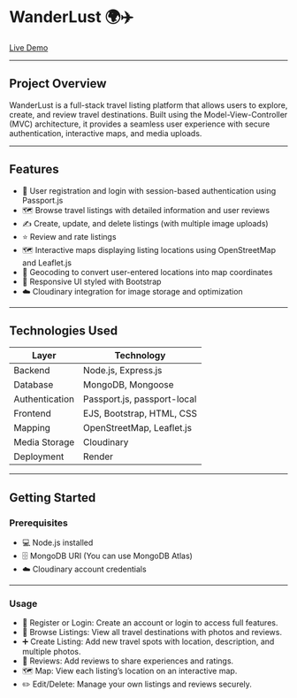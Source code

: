 # WanderLust 🌍✈️

[Live Demo](https://wanderlust-cuih.onrender.com/)

---

## Project Overview

WanderLust is a full-stack travel listing platform that allows users to explore, create, and review travel destinations. Built using the Model-View-Controller (MVC) architecture, it provides a seamless user experience with secure authentication, interactive maps, and media uploads.

---

## Features

- 🔐 User registration and login with session-based authentication using Passport.js  
- 🗺️ Browse travel listings with detailed information and user reviews  
- ✍️ Create, update, and delete listings (with multiple image uploads)  
- ⭐ Review and rate listings  
- 🗺️ Interactive maps displaying listing locations using OpenStreetMap and Leaflet.js  
- 📍 Geocoding to convert user-entered locations into map coordinates  
- 📱 Responsive UI styled with Bootstrap  
- ☁️ Cloudinary integration for image storage and optimization  

---

## Technologies Used

| Layer         | Technology                  |
|---------------|-----------------------------|
| Backend       | Node.js, Express.js          |
| Database      | MongoDB, Mongoose            |
| Authentication| Passport.js, passport-local  |
| Frontend      | EJS, Bootstrap, HTML, CSS    |
| Mapping       | OpenStreetMap, Leaflet.js    |
| Media Storage | Cloudinary                  |
| Deployment    | Render                      |

---

## Getting Started

### Prerequisites

- 💻 Node.js installed  
- 🗄️ MongoDB URI (You can use MongoDB Atlas)  
- ☁️ Cloudinary account credentials  

---

### Usage

- 👤 Register or Login: Create an account or login to access full features.  
- 🔎 Browse Listings: View all travel destinations with photos and reviews.  
- ➕ Create Listing: Add new travel spots with location, description, and multiple photos.  
- 💬 Reviews: Add reviews to share experiences and ratings.  
- 🗺️ Map: View each listing’s location on an interactive map.  
- ✏️ Edit/Delete: Manage your own listings and reviews securely.  
